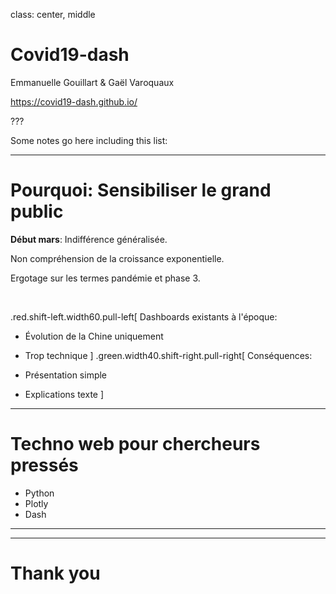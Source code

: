 class: center, middle

# Covid19-dash

Emmanuelle Gouillart & Gaël Varoquaux

https://covid19-dash.github.io/


???

Some notes go here including this list:


---

# Pourquoi: Sensibiliser le grand public

**Début mars**: Indifférence généralisée.

Non compréhension de la croissance exponentielle.

Ergotage sur les termes pandémie et phase 3.

<br/>

.red.shift-left.width60.pull-left[
Dashboards existants à l'époque:

* Évolution de la Chine uniquement
* Trop technique
]
.green.width40.shift-right.pull-right[
Conséquences:

* Présentation simple
* Explications texte
]

---

# Techno web pour chercheurs pressés

* Python
* Plotly
* Dash


---


---
# Thank you



